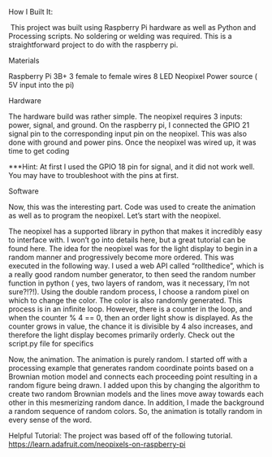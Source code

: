 How I Built It:

 This project was built using Raspberry Pi hardware as well as Python and Processing scripts. No soldering or welding was required. This is a straightforward project to do with the raspberry pi.

Materials

Raspberry Pi 3B+
3 female to female wires
8 LED Neopixel
Power source ( 5V input into the pi)

Hardware

The hardware build was rather simple. The neopixel requires 3 inputs: power, signal, and ground. On the raspberry pi, I connected the GPIO 21 signal pin to the corresponding input pin on the neopixel. This was also done with ground and power pins. Once the neopixel was wired up, it was time to get coding

***Hint: At first I used the GPIO 18 pin for signal, and it did not work well. You may have to troubleshoot with the pins at first.

Software

Now, this was the interesting part. Code was used to create the animation as well as to program the neopixel. Let’s start with the neopixel.

The neopixel has a supported library in python that makes it incredibly easy to interface with. I won’t go into details here, but a great tutorial can be found here. The idea for the neopixel was for the light display to begin in a random manner and progressively become more ordered. This was executed in the following way. I used a web API called “rollthedice”, which is a really good random number generator, to then seed the random number function in python ( yes, two layers of random, was it necessary, I’m not sure?!?!). Using the double random process, I choose a random pixel on which to change the color. The color is also randomly generated. This process is in an infinite loop. However, there is a counter in the loop, and when the counter % 4 == 0, then an order light show is displayed. As the counter grows in value, the chance it is divisible by 4 also increases, and therefore the light display becomes primarily orderly. Check out the script.py file for specifics

Now, the animation. The animation is purely random. I started off with a processing example that generates random coordinate points based on a Brownian motion model and connects each proceeding point resulting in a random figure being drawn. I added upon this by changing the algorithm to create two random Brownian models and the lines move away towards each other in this mesmerizing random dance. In addition, I made the background a random sequence of random colors. So, the animation is totally random in every sense of the word.


Helpful Tutorial:
The project was based off of the following tutorial. 
https://learn.adafruit.com/neopixels-on-raspberry-pi

